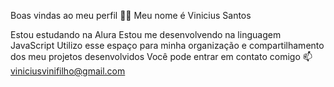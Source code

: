Boas vindas ao meu perfil 💙💙
Meu nome é Vinicius Santos

Estou estudando na Alura
Estou me desenvolvendo na linguagem JavaScript
Utilizo esse espaço para minha organização e compartilhamento dos meu projetos desenvolvidos
Você pode entrar em contato comigo 📫
viniciusvinifilho@gmail.com
